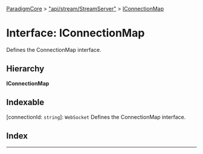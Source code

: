 [ParadigmCore](../README.md) > ["api/stream/StreamServer"](../modules/_api_stream_streamserver_.md) > [IConnectionMap](../interfaces/_api_stream_streamserver_.iconnectionmap.md)

# Interface: IConnectionMap

Defines the ConnectionMap interface.

## Hierarchy

**IConnectionMap**

## Indexable

\[connectionId: `string`\]:&nbsp;`WebSocket`
Defines the ConnectionMap interface.

## Index

---

